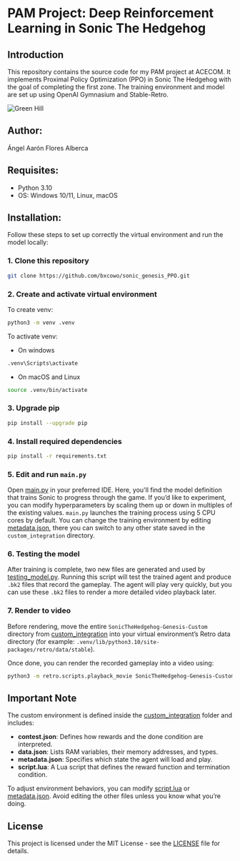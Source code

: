 # PAM Project: Deep Reinforcement Learning in Sonic The Hedgehog

## Introduction
This repository contains the source code for my PAM project at ACECOM. It implements Proximal Policy Optimization (PPO) in Sonic The Hedgehog with the goal of completing the first zone. The training environment and model are set up using OpenAI Gymnasium and Stable-Retro.

![Green Hill](resources/green_hill.gif)

## Author:
Ángel Aarón Flores Alberca

## Requisites:
* Python 3.10
* OS: Windows 10/11, Linux, macOS

## Installation:
Follow these steps to set up correctly the virtual environment and run the model locally:

### 1. Clone this repository
```bash
git clone https://github.com/bxcowo/sonic_genesis_PPO.git
```

### 2. Create and activate virtual environment
To create venv:
```bash
python3 -m venv .venv
```
To activate venv:
- On windows
```bash
.venv\Scripts\activate
```
- On macOS and Linux
```bash
source .venv/bin/activate
```

### 3. Upgrade pip
```bash
pip install --upgrade pip
```

### 4. Install required dependencies
```bash
pip install -r requirements.txt
```

### 5. Edit and run `main.py`
Open [main.py](main.py) in your preferred IDE. Here, you'll find the model definition that trains Sonic to progress through the game. If you’d like to experiment, you can modify hyperparameters by scaling them up or down in multiples of the existing values.
`main.py` launches the training process using 5 CPU cores by default. You can change the training environment by editing [metadata.json](custom_integration/SonicTheHedgehog-Genesis-Custom/metadata.json), there you can switch to any other state saved in the `custom_integration` directory.

### 6. Testing the model
After training is complete, two new files are generated and used by [testing_model.py](testing_model.py). Running this script will test the trained agent and produce `.bk2` files that record the gameplay. The agent will play very quickly, but you can use these `.bk2` files to render a more detailed video playback later.

### 7. Render to video
Before rendering, move the entire `SonicTheHedgehog-Genesis-Custom` directory from [custom_integration](custom_integration) into your virtual environment’s Retro data directory (for example: `.venv/lib/python3.10/site-packages/retro/data/stable`).

Once done, you can render the recorded gameplay into a video using:
```bash
python3 -m retro.scripts.playback_movie SonicTheHedgehog-Genesis-Custom-[Selected zone].[Selected act]-000000.bk2
```

## Important Note
The custom environment is defined inside the [custom_integration](custom_integration) folder and includes:
* **contest.json**: Defines how rewards and the done condition are interpreted.
* **data.json**: Lists RAM variables, their memory addresses, and types.
* **metadata.json**: Specifies which state the agent will load and play.
* **script.lua**: A Lua script that defines the reward function and termination condition.

To adjust environment behaviors, you can modify [script.lua](custom_integration/SonicTheHedgehog-Genesis-Custom/script.lua) or [metadata.json](custom_integration/SonicTheHedgehog-Genesis-Custom/metadata.json). Avoid editing the other files unless you know what you’re doing.


## License
This project is licensed under the MIT License - see the [LICENSE](LICENSE) file for details.
